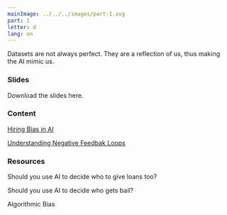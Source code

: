 ```yaml
---
mainImage: ../../../images/part-1.svg
part: 1
letter: d
lang: en
---
```


<div class="content">

Datasets are not always perfect. They are a reflection of us, thus making the AI mimic us.

### Slides
Download the slides here.

### Content

[Hiring Bias in AI](https://www.survivalofthebestfit.com/)

[Understanding Negative Feedbak Loops](https://negativefeedbackloops.github.io/)

### Resources
Should you use AI to decide who to give loans too?

Should you use AI to decide who gets bail?

Algorithmic Bias

</div>
